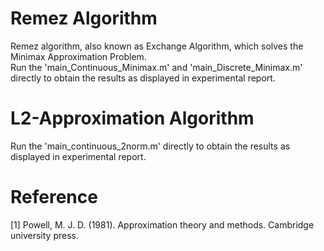 # Remez Algorithm
Remez algorithm, also known as Exchange Algorithm, which solves the Minimax Approximation Problem. \
Run the 'main_Continuous_Minimax.m' and 'main_Discrete_Minimax.m' directly to obtain the results as displayed in experimental report.
# L2-Approximation Algorithm
Run the 'main_continuous_2norm.m' directly to obtain the results as displayed in experimental report.
# Reference
[1] Powell, M. J. D. (1981). Approximation theory and methods. Cambridge university press.
